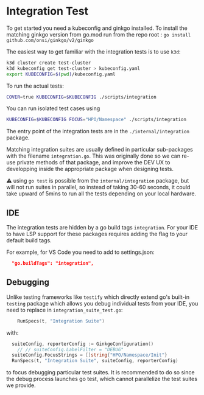 # Integration Test

To get started you need a kubeconfig and ginkgo installed. To install the matching ginkgo version from go.mod run from the repo root : `go install github.com/onsi/ginkgo/v2/ginkgo`

The easiest way to get familiar with the integration tests is to use `k3d`:

```sh
k3d cluster create test-cluster
k3d kubeconfig get test-cluster > kubeconfig.yaml
export KUBECONFIG=$(pwd)/kubeconfig.yaml
```

To run the actual tests:

```sh
COVER=true KUBECONFIG=$KUBECONFIG ./scripts/integration
```

You can run isolated test cases using

```sh
KUBECONFIG=$KUBECONFIG FOCUS="HPO/Namespace" ./scripts/integration
```

The entry point of the integration tests are in the `./internal/integration` package. 

Matching integration suites are usually defined in particular sub-packages with the filename `integration.go`. This was originally done so we can re-use private methods of that package, and improve the DEV UX to developping inside the appropriate package when designing tests.

:warning: using `go test` is possible from the `internal/integration` package, but will not run suites in parallel, so instead of taking 30-60 seconds, it could take upward of 5mins to run all the tests depending on your local hardware.

## IDE

The integration tests are hidden by a go build tags `integration`. For your IDE to have LSP support for these packages requires adding the flag to your default build tags.

For example, for VS Code you need to add to settings.json:
```json
  "go.buildTags": "integration",
```

## Debugging

Unlike testing frameworks like `testify` which directly extend go's built-in `testing` package which allows you debug individual tests from your IDE, you need to replace in `integration_suite_test.go`:

```go
	RunSpecs(t, "Integration Suite")
```

with:

```go
  suiteConfig, reporterConfig := GinkgoConfiguration()
	// // suiteConfig.LabelFilter = "DEBUG"
  suiteConfig.FocusStrings = []string{"HPO/Namespace/Init"}
  RunSpecs(t, "Integration Suite", suiteConfig, reporterConfig)
```

to focus debugging particular test suites. It is recommended to do so since the debug process launches go test, which  cannot parallelize the test suites we provide.
